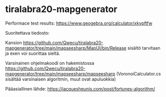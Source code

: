 # tiralabra20-mapgenerator

Performace test results: https://www.geogebra.org/calculator/xkypftfw

Suoritettava tiedosto:

Kansion https://github.com/Qwecu/tiralabra20-mapgenerator/tree/main/mapseesharp/MapUI/bin/Release sisältö tarvitaan ja exen voi suorittaa sieltä.

Varsinainen ohjelmakoodi on hakemistossa https://github.com/Qwecu/tiralabra20-mapgenerator/tree/main/mapseesharp/mapseesharp (VoronoiCalculator.cs sisältää varsinaisen algoritmin, muut ovat apuluokkia)

Pääasiallinen lähde: https://jacquesheunis.com/post/fortunes-algorithm/
